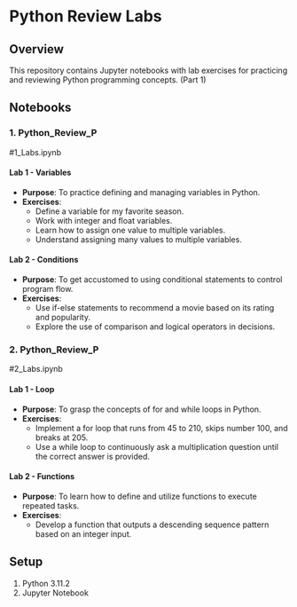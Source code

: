 # Python Review Labs

## Overview

This repository contains Jupyter notebooks with lab exercises for practicing and reviewing Python programming concepts. (Part 1)

## Notebooks

### 1. Python_Review_P
#1_Labs.ipynb

#### Lab 1 - Variables

- **Purpose**: To practice defining and managing variables in Python.
- **Exercises**:
  - Define a variable for my favorite season.
  - Work with integer and float variables.
  - Learn how to assign one value to multiple variables.
  - Understand assigning many values to multiple variables.

#### Lab 2 - Conditions

- **Purpose**: To get accustomed to using conditional statements to control program flow.
- **Exercises**:
  - Use if-else statements to recommend a movie based on its rating and popularity.
  - Explore the use of comparison and logical operators in decisions.

### 2. Python_Review_P
#2_Labs.ipynb

#### Lab 1 - Loop

- **Purpose**: To grasp the concepts of for and while loops in Python.
- **Exercises**:
  - Implement a for loop that runs from 45 to 210, skips number 100, and breaks at 205.
  - Use a while loop to continuously ask a multiplication question until the correct answer is provided.

#### Lab 2 - Functions

- **Purpose**: To learn how to define and utilize functions to execute repeated tasks.
- **Exercises**:
  - Develop a function that outputs a descending sequence pattern based on an integer input.

## Setup

1. Python 3.11.2
2. Jupyter Notebook
